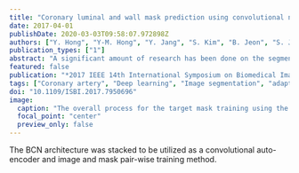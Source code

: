 ```yaml
---
title: "Coronary luminal and wall mask prediction using convolutional neural network"
date: 2017-04-01
publishDate: 2020-03-03T09:58:07.972898Z
authors: ["Y. Hong", "Y-M. Hong", "Y. Jang", "S. Kim", "B. Jeon", "S. Jung", "S. Ha", "D. Han", "H. Shim", "H. J. Chang"]
publication_types: ["1"]
abstract: "A significant amount of research has been done on the segmentation of coronary arteries. However, the resulting automated boundary delineation is still not suitable for clinical utilization. The convolutional neural network was driving advances in the medical image processing. We propose the brief convolutional network (BCN) that automatically produces the labeled mask with the luminal and wall boundaries of the coronary artery. We utilized 50 patients of CCTA - intravascular ultrasound matched image data sets. Training and testing were performed on 40 and 10 patient data sets, respectively. The prediction of luminal and wall mask was performed using stacked BCN on the each image view: axial, coronal, and sagittal of straightened curved planar reformation. We defined the vector that includes probability from BCN result on each image view and proposed amplified probability. We used an Adaptive Boost regressor with an extremely randomized tree regressor to determine the label for unknown probability vector."
featured: false
publication: "*2017 IEEE 14th International Symposium on Biomedical Imaging (ISBI 2017)*"
tags: ["Coronary artery", "Deep learning", "Image segmentation", "adaptive boost regressor", "Arteries", "biomedical ultrasonics", "blood vessels", "brief convolutional network", "cardiology", "CCTA-intravascular ultrasound image", "Classification", "Computer architecture", "convolutional neural network", "Convolutional neural network", "coronary artery segmentation", "coronary luminal", "coronary wall mask prediction", "extremely randomized tree regressor", "Feature extraction", "image segmentation", "image view", "learning (artificial intelligence)", "medical image processing", "neural nets", "Neural networks", "Plaque quantification", "probability", "regression analysis", "Training", "Ultrasonic imaging"]
doi: "10.1109/ISBI.2017.7950696"
image:
  caption: "The overall process for the target mask training using the proposed BCN architecture."
  focal_point: "center"
  preview_only: false
---
```

The BCN architecture was stacked to be utilized as a convolutional auto-encoder and image and mask pair-wise training method.
